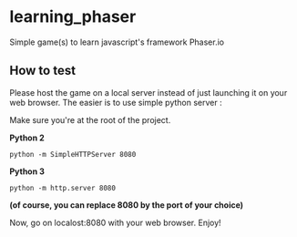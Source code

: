 # learning_phaser
Simple game(s) to learn javascript's framework Phaser.io

## How to test
Please host the game on a local server instead of just launching it on your web browser. The easier is to use simple python server :

Make sure you're at the root of the project.

**Python 2**
```
python -m SimpleHTTPServer 8080
``` 

**Python 3**
```
python -m http.server 8080
```

__(of course, you can replace 8080 by the port of your choice)__

Now, go on localost:8080 with your web browser. Enjoy!


